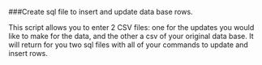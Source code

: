 ###Create sql file to insert and update data base rows. 

This script allows you to enter 2 CSV files: one for the updates you would like to make for the data, and the other a csv of your original data base. 
It will return for you two sql files with all of your commands to update and insert rows. 
